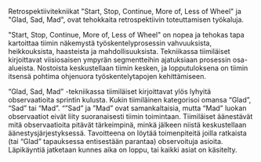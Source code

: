 Retrospektiivitekniikat "Start, Stop, Continue, More of, Less of Wheel" ja "Glad, Sad, Mad", ovat tehokkaita retrospektiivin toteuttamisen työkaluja.

"Start, Stop, Continue, More of, Less of Wheel" on nopea ja tehokas tapa kartoittaa tiimin näkemystä työskentelyprosessin vahvuuksista, heikkouksista, haasteista ja mahdollisuuksista. Tekniikassa tiimiläiset kirjoittavat viisiosaisen ympyrän segmentteihin ajatuksiaan prosessin osa-alueista. Nostoista keskustellaan tiimin kesken, ja lopputuloksena on tiimin itsensä pohtima ohjenuora työskentelytapojen kehittämiseen.

“Glad, Sad, Mad” -tekniikassa tiimiläiset kirjoittavat ylös lyhyitä observaatioita sprintin kulusta. Kukin tiimiläinen kategorisoi omansa “Glad”, “Sad” tai “Mad”. “”Sad” ja ”Mad” ovat samankaltaisia, mutta “Mad” luokan observaatiot eivät liity suoranaisesti tiimin toimintaan. Tiimiläiset äänestävät mitä observaatioita pitävät tärkeimpinä, minkä jälkeen niistä keskustellaan äänestysjärjestyksessä. Tavoitteena on löytää toimenpiteitä joilla ratkaista (tai “Glad” tapauksessa entisestään parantaa) observoituja asioita. Läpikäyntiä jatketaan kunnes aika on loppu, tai kaikki asiat on käsitelty.

